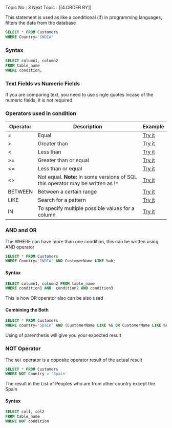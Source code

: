 Topic No : 3
Next Topic : [[4.ORDER BY]]


This statement is used as like a conditional (if) in programming languages, filters the data from the database

```SQL
SELECT * FROM Customers
WHERE Country='INDIA'
```

### Syntax

```SQL 
SELECT column1, column2
FROM table_name
WHERE condition;
```

### Text Fields vs Numeric Fields

If you are comparing text, you need to use single quotes 
Incase of the numeric fields, it is not required

### Operators used in condition

| Operator | Description                                                                     | Example                                                                             |
| -------- | ------------------------------------------------------------------------------- | ----------------------------------------------------------------------------------- |
| =        | Equal                                                                           | [Try it](https://www.w3schools.com/sql/trysql.asp?filename=trysql_op_equal_to)      |
| >        | Greater than                                                                    | [Try it](https://www.w3schools.com/sql/trysql.asp?filename=trysql_op_greater_than)  |
| <        | Less than                                                                       | [Try it](https://www.w3schools.com/sql/trysql.asp?filename=trysql_op_less_than)     |
| >=       | Greater than or equal                                                           | [Try it](https://www.w3schools.com/sql/trysql.asp?filename=trysql_op_greater_than2) |
| <=       | Less than or equal                                                              | [Try it](https://www.w3schools.com/sql/trysql.asp?filename=trysql_op_less_than2)    |
| <>       | Not equal. **Note:** In some versions of SQL this operator may be written as != | [Try it](https://www.w3schools.com/sql/trysql.asp?filename=trysql_op_not_equal_to)  |
| BETWEEN  | Between a certain range                                                         | [Try it](https://www.w3schools.com/sql/trysql.asp?filename=trysql_op_between)       |
| LIKE     | Search for a pattern                                                            | [Try it](https://www.w3schools.com/sql/trysql.asp?filename=trysql_op_like)          |
| IN       | To specify multiple possible values for a column                                | [Try it](https://www.w3schools.com/sql/trysql.asp?filename=trysql_op_in)            |

### AND and OR

The WHERE can have more than one condition, this can be written using AND operator

```SQL
SELECT * FROM Customers
WHERE Country='INDIA' AND CustomerName LIKE %ab;
```
#### Syntax

```SQL
SELECT column1, column2 FROM table_name
WHERE condition1 AND  condition2 AND condition3
```

This is how OR operator also can be also used

#### Combining the Both

```SQL
SELECT * FROM Customers
WHERE country='Spain' AND (CustomerName LIKE %G OR CustomerName LIKE %H)
```

Using of parenthesis will give you your expected result 


### NOT Operator

The `NOT` operator is a opposite operator result of the actual result

```SQL 
SELECT * FROM Customers
WHERE NOT Country = 'Spain'
```
The result in the List of Peoples who are from other country except the Spain

#### Syntax 

```SQL
SELECT col1, col2
FROM table_name
WHERE NOT condition
```
